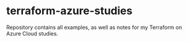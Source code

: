 # terraform-azure-studies
Repository contains all examples, as well as notes for my Terraform on Azure Cloud studies.
